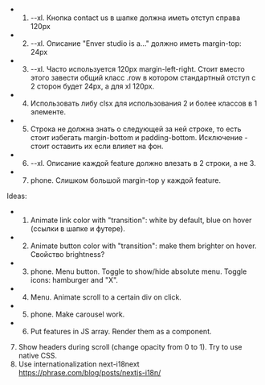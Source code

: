 - 1. --xl. Кнопка contact us в шапке должна иметь отступ справа 120px
- 2. --xl. Описание "Enver studio is a..." должно иметь margin-top: 24px
- 3. --xl. Часто используется 120px margin-left-right. Стоит вместо этого завести общий класс .row в котором стандартный отступ с 2 сторон будет 24px, а для xl 120px.
- 4. Использовать либу clsx для использования 2 и более классов в 1 элементе.
- 5. Строка не должна знать о следующей за ней строке, то есть стоит избегать margin-bottom и padding-bottom. Исключение - стоит оставить их если влияет на фон.
- 6. --xl. Описание каждой feature должно влезать в 2 строки, а не 3.
- 7. phone. Слишком большой margin-top у каждой feature.

Ideas:

- 1. Animate link color with "transition": white by default, blue on hover (ссылки в шапке и футере).
- 2. Animate button color with "transition": make them brighter on hover. Свойство brightness?
- 3. phone. Menu button. Toggle to show/hide absolute menu. Toggle icons: hamburger and "X".
- 4. Menu. Animate scroll to a certain div on click.
- 5. phone. Make carousel work.
- 6. Put features in JS array. Render them as a <Feature/> component.

7. Show headers during scroll (change opacity from 0 to 1). Try to use native CSS.
8. Use internationalization next-i18next https://phrase.com/blog/posts/nextjs-i18n/
